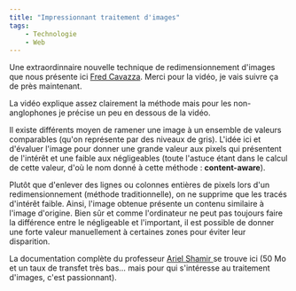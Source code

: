 ```yaml
---
title: "Impressionnant traitement d'images"
tags:
    - Technologie
    - Web
---
```


Une extraordinnaire nouvelle technique de redimensionnement d'images que nous
présente ici
[Fred Cavazza](http://www.fredcavazza.net/2007/08/27/des-algorithmes-de-retouche-dimage-toujours-plus-performants/).
Merci pour la vidéo, je vais suivre ça de près maintenant.

La vidéo explique assez clairement la méthode mais pour les non-anglophones je
précise un peu en dessous de la vidéo.

Il existe différents moyen de ramener une image à un ensemble de valeurs
comparables (qu'on représente par des niveaux de gris). L'idée ici et d'évaluer
l'image pour donner une grande valeur aux pixels qui présentent de l'intérêt et
une faible aux négligeables (toute l'astuce étant dans le calcul de cette
valeur, d'où le nom donné à cette méthode&nbsp;: **content-aware**).

Plutôt que d'enlever des lignes ou colonnes entières de pixels lors d'un
redimensionnement (méthode traditionnelle), on ne supprime que les tracés
d'intérêt faible. Ainsi, l'image obtenue présente un contenu similaire à l'image
d'origine. Bien sûr et comme l'ordinateur ne peut pas toujours faire la
différence entre le négligeable et l'important, il est possible de donner une
forte valeur manuellement à certaines zones pour éviter leur disparition.

La documentation complète du professeur
[Ariel Shamir ](http://www.faculty.idc.ac.il/arik/)se trouve ici (50 Mo et un
taux de transfet très bas… mais pour qui s'intéresse au traitement d'images,
c'est passionnant).
